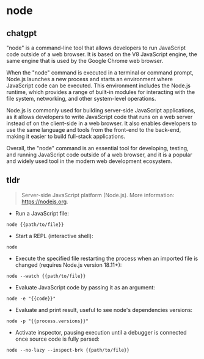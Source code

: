 # node 
## chatgpt 
"node" is a command-line tool that allows developers to run JavaScript code outside of a web browser. It is based on the V8 JavaScript engine, the same engine that is used by the Google Chrome web browser.

When the "node" command is executed in a terminal or command prompt, Node.js launches a new process and starts an environment where JavaScript code can be executed. This environment includes the Node.js runtime, which provides a range of built-in modules for interacting with the file system, networking, and other system-level operations.

Node.js is commonly used for building server-side JavaScript applications, as it allows developers to write JavaScript code that runs on a web server instead of on the client-side in a web browser. It also enables developers to use the same language and tools from the front-end to the back-end, making it easier to build full-stack applications.

Overall, the "node" command is an essential tool for developing, testing, and running JavaScript code outside of a web browser, and it is a popular and widely used tool in the modern web development ecosystem. 

## tldr 
 
> Server-side JavaScript platform (Node.js).
> More information: <https://nodejs.org>.

- Run a JavaScript file:

`node {{path/to/file}}`

- Start a REPL (interactive shell):

`node`

- Execute the specified file restarting the process when an imported file is changed (requires Node.js version 18.11+):

`node --watch {{path/to/file}}`

- Evaluate JavaScript code by passing it as an argument:

`node -e "{{code}}"`

- Evaluate and print result, useful to see node's dependencies versions:

`node -p "{{process.versions}}"`

- Activate inspector, pausing execution until a debugger is connected once source code is fully parsed:

`node --no-lazy --inspect-brk {{path/to/file}}`
